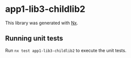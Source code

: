 # app1-lib3-childlib2

This library was generated with [Nx](https://nx.dev).

## Running unit tests

Run `nx test app1-lib3-childlib2` to execute the unit tests.
